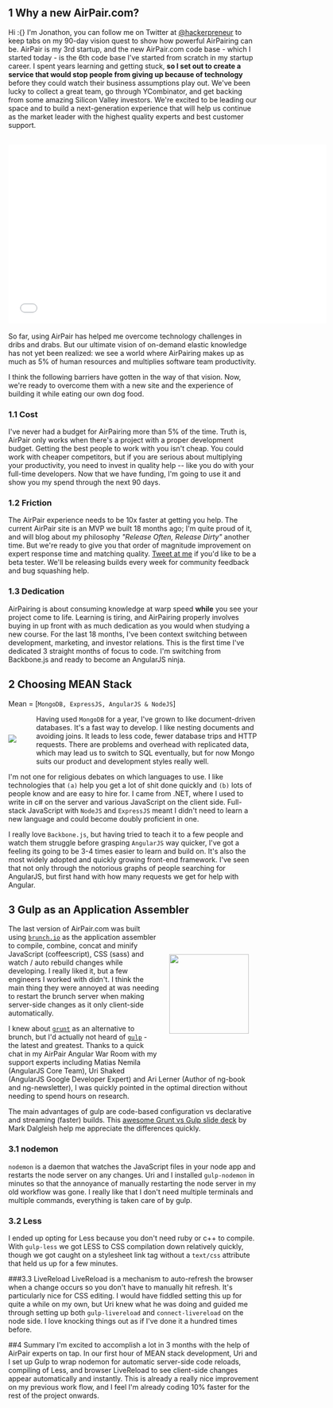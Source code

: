 ## 1 Why a new AirPair.com?

Hi :{} I'm Jonathon, you can follow me on Twitter at [@hackerpreneur](http://twitter.com/hackerpreneur) to keep tabs on my 90-day vision quest to show how powerful AirPairing can be. AirPair is my 3rd startup, and the new AirPair.com code base - which I started today - is the 6th code base I've started from scratch in my startup career. I spent years learning and getting stuck, **so I set out to create a service that would stop people from giving up because of technology** before they could watch their business assumptions play out. We've been lucky to collect a great team, go through YCombinator, and get backing from some amazing Silicon Valley investors. We're excited to be leading our space and to build a next-generation experience that will help us continue as the market leader with the highest quality experts and best customer support.

<br />
<iframe width="640" height="360" src="//www.youtube-nocookie.com/embed/qlOAbrvjMBo" frameborder="0" allowfullscreen>
</iframe>
<br /><br />
So far, using AirPair has helped me overcome technology challenges in dribs and drabs. But our ultimate vision of on-demand elastic knowledge has not yet been realized: we see a world where AirPairing makes up as much as 5% of human resources and multiplies software team productivity. 

I think the following barriers have gotten in the way of that vision. Now, we're ready to overcome them with a new site and the experience of building it while eating our own dog food.

### 1.1 Cost

I've never had a budget for AirPairing more than 5% of the time. Truth is, AirPair only works when there's a project with a proper development budget. Getting the best people to work with you isn't cheap. You could work with cheaper competitors, but if you are serious about multiplying your productivity, you need to invest in quality help -- like you do with your full-time developers. Now that we have funding, I'm going to use it and show you my spend through the next 90 days.

### 1.2 Friction

The AirPair experience needs to be 10x faster at getting you help. The current AirPair site is an MVP we built 18 months ago; I'm quite proud of it, and will blog about my philosophy *"Release Often, Release Dirty"* another time. But we're ready to give you that order of magnitude improvement on expert response time and matching quality. <a href="http://twitter.com/home?status=@hackerprenuer I would love to be a beta tester for the new ap" target="_blank">Tweet at me</a> if you'd like to be a beta tester. We'll be releasing builds every week for community feedback and bug squashing help.

### 1.3 Dedication

AirPairing is about consuming knowledge at warp speed **while** you see your project come to life. Learning is tiring, and AirPairing properly involves buying in up front with as much dedication as you would when studying a new course. For the last 18 months, I've been context switching between development, marketing, and investor relations. This is the first time I've dedicated 3 straight months of focus to code. I'm switching from Backbone.js and ready to become an AngularJS ninja.


## 2 Choosing MEAN Stack 
Mean = [`MongoDB, ExpressJS, AngularJS & NodeJS`]

<img src="//s3.amazonaws.com/media-p.slid.es/uploads/jbpionnier/images/196683/mean_small_vertical.png" style="margin:40px 40px 30px 0px;float:left" />

Having used `MongoDB` for a year, I've grown to like document-driven databases. It's a fast way to develop. I like nesting documents and avoiding joins. It leads to less code, fewer database trips and HTTP requests. There are problems and overhead with replicated data, which may lead us to switch to SQL eventually, but for now Mongo suits our product and development styles really well.

I'm not one for religious debates on which languages to use. I like technologies that `(a)` help you get a lot of shit done quickly and `(b)` lots of people know and are easy to hire for. I came from .NET, where I used to write in c# on the server and various JavaScript on the client side. Full-stack JavaScript with `NodeJS` and `ExpressJS` meant I didn't need to learn a new language and could become doubly proficient in one.

I really love `Backbone.js`, but having tried to teach it to a few people and watch them struggle before grasping `AngularJS` way quicker, I've got a feeling its going to be 3-4 times easier to learn and build on. It's also the most widely adopted and quickly growing front-end framework. I've seen that not only through the notorious graphs of people searching for AngularJS, but first hand with how many requests we get for help with Angular.

## 3 Gulp as an Application Assembler

<img src="https://raw2.github.com/gulpjs/artwork/master/gulp-2x.png" style="margin:60px 20px 15% 20px;width:160px;float:right" />

The last version of AirPair.com was built using <a href="http://brunch.io/" target="_blank">`brunch.io`</a> as the application assembler to compile, combine, concat and minify JavaScript (coffeescript), CSS (sass) and watch / auto rebuild changes while developing. I really liked it, but a few engineers I worked with didn't. I think the main thing they were annoyed at was needing to restart the brunch server when making server-side changes as it only client-side automatically.

I knew about <a href="//gruntjs.com/" target="_blank">`grunt`</a> as an alternative to brunch, but I'd actually not heard of <a href="http://gulpjs.com/" target="_blank">`gulp`</a> - the latest and greatest. Thanks to a quick chat in my AirPair Angular War Room with my support experts including Matias Nemila (AngularJS Core Team), Uri Shaked (AngularJS Google Developer Expert) and Ari Lerner (Author of ng-book and ng-newsletter), I was quickly pointed in the optimal direction without needing to spend hours on research.

The main advantages of gulp are code-based configuration vs declarative and streaming (faster) builds. This <a href="http://markdalgleish.github.io/presentation-build-wars-gulp-vs-grunt/" target="_blank">awesome Grunt vs Gulp slide deck</a> by Mark Dalgleish help me appreciate the differences quickly.

### 3.1 nodemon
`nodemon` is a daemon that watches the JavaScript files in your node app and restarts the node server on any changes. Uri and I installed `gulp-nodemon` in minutes so that the annoyance of manually restarting the node server in my old workflow was gone. I really like that I don't need multiple terminals and multiple commands, everything is taken care of by gulp.

### 3.2 Less
I ended up opting for Less because you don't need ruby or c++ to compile. With `gulp-less` we got LESS to CSS compilation down relatively quickly, though we got caught on a stylesheet link tag without a `text/css` attribute that held us up for a few minutes.

###3.3 LiveReload
LiveReload is a mechanism to auto-refresh the browser when a change occurs so you don't have to manually hit refresh. It's particularly nice for CSS editing. I would have fiddled setting this up for quite a while on my own, but Uri knew what he was doing and guided me through setting up both `gulp-livereload` and `connect-livereload` on the node side. I love knocking things out as if I've done it a hundred times before.

##4 Summary
I'm excited to accomplish a lot in 3 months with the help of AirPair experts on tap. In our first hour of MEAN stack development, Uri and I set up Gulp to wrap nodemon for automatic server-side code reloads, compiling of Less, and browser LiveReload to see client-side changes appear automatically and instantly. This is already a really nice improvement on my previous work flow, and I feel I'm already coding 10% faster for the rest of the project onwards.